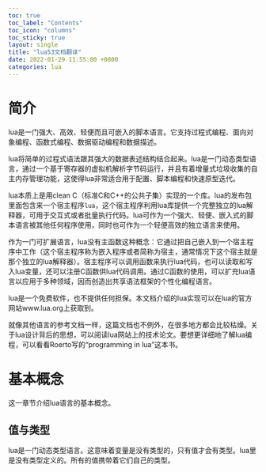 ```yaml
---
toc: true
toc_label: "Contents"
toc_icon: "columns"
toc_sticky: true
layout: single
title: "lua53文档翻译"
date: 2022-01-29 11:55:00 +0800
categories: lua
---
```


# 简介
lua是一门强大、高效、轻便而且可嵌入的脚本语言。它支持过程式编程、面向对象编程、函数式编程、数据驱动编程和数据描述。

lua将简单的过程式语法跟其强大的数据表述结构结合起来。lua是一门动态类型语言，通过一个基于寄存器的虚拟机解析字节码运行，并且有着增量式垃圾收集的自主内存管理功能，这使得lua非常适合用于配置、脚本编程和快速原型迭代。

lua本质上是用clean C（标准C和C++的公共子集）实现的一个库。lua的发布包里面包含来一个宿主程序`lua`，这个宿主程序利用lua库提供一个完整独立的lua解释器，可用于交互式或者批量执行代码。lua可作为一个强大、轻便、嵌入式的脚本语言被其他任何程序使用，同时也可作为一个轻便高效的独立语言来使用。

作为一门可扩展语言，lua没有主函数这种概念：它通过把自己嵌入到一个宿主程序中工作（这个宿主程序称为嵌入程序或者简称为宿主，通常情况下这个宿主就是那个独立的lua解释器）。宿主程序可以调用函数来执行lua代码，也可以读取和写入lua变量，还可以注册C函数供lua代码调用。通过C函数的使用，可以扩充lua语言以应用于多种领域，因而创造出共享语法框架的个性化编程语言。

lua是一个免费软件，也不提供任何担保。本文档介绍的lua实现可以在lua的官方网站www.lua.org上获取到。

就像其他语言的参考文档一样，这篇文档也不例外，在很多地方都会比较枯燥。关于lua设计背后的思想，可以阅读lua网站上的技术论文。要想更详细地了解lua编程，可以看看Roerto写的“programming in lua”这本书。

# 基本概念
这一章节介绍lua语言的基本概念。

## 值与类型
lua是一门动态类型语言。这意味着变量是没有类型的，只有值才会有类型。lua里是没有类型定义的。所有的值携带着它们自己的类型。